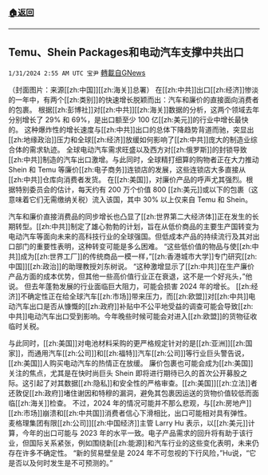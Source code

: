 ###  [:house:返回](README.md)
---


## Temu、Shein Packages和电动汽车支撑中共出口
`1/31/2024 2:55 AM UTC 宝尹` [轉載自GNews](https://gnews.org/articles/2268210)

（封面图片：来源[[zh:中国]][[zh:海关]]总署）
在[[zh:中共]]出口[[zh:经济]]惨淡的一年中，有两个[[zh:类别]]的快速增长脱颖而出：汽车和廉价的直接面向消费者的包裹。
根据[[zh:彭博社]]对[[zh:中共]][[zh:海关]]数据的分析，这两个领域去年分别增长了 29% 和 69%，是出口额至少 100 亿[[zh:美元]]的行业中增长最快的。
这种爆炸性的增长速度与[[zh:中共]]出口的总体下降趋势背道而驰，突显出[[zh:地缘政治]]压力和全球[[zh:经济]]放缓如何影响了[[zh:中共]]庞大的制造业综合体的需求轨迹。
全球电动汽车需求旺盛以及西方对[[zh:俄罗斯]]的封锁导致[[zh:中共]]制造的汽车出口激增。与此同时，全球精打细算的购物者正在大力推动 Shein 和 Temu 等廉价[[zh:电子商务]]连锁店的发展，这些连锁店大多直接从[[zh:中共]]仓库向消费者发货。
在[[zh:美国]]，对廉价产品的呼声尤其强烈。根据特别委员会的估计，每天约有 200 万个价值 800 [[zh:美元]]或以下的包裹（这意味着它们无需缴纳关税）流入该国，其中 30% 以上仅来自 Temu 和 Shein。

汽车和廉价直接消费品的同步增长也凸显了[[zh:世界第二大经济体]]正在发生的长期转型。[[zh:中共]]制定了雄心勃勃的计划，旨在从低价商品的主要生产国转变为电动汽车等面向未来的高科技行业的全球强国。但低成本产品的持续流行及其对出口部门的重要性表明，这种转变可能是多么困难。
“这些低价值的物品与使[[zh:中共]]成为[[zh:世界工厂]]的传统商品一模一样，”[[zh:香港城市大学]]专门研究[[zh:中国]][[zh:政治]]的助理教授刘东树说。
“这种激增显示了[[zh:中共]]在生产廉价产品方面的成本优势，但其他一些高价值行业正在衰退，这不是一个好兆头，”他说。
但去年蓬勃发展的行业面临巨大阻力，可能会损害 2024 年的增长。 
[[zh:经济]]不确定性正在给全球汽车[[zh:市场]]带来压力，而[[zh:欧盟]]对[[zh:中共]]电动汽车出口是否从慷慨的[[zh:政府]]补贴中不公平地受益的调查可能会导致[[zh:中共]]电动汽车出口受到影响。今年晚些时候可能会对进入[[zh:欧盟]]的货物征收临时关税。 

与此同时，[[zh:美国]]对电池材料采购的更严格规定针对的是[[zh:亚洲]][[zh:国家]]，而通用汽车[[zh:公司]]和[[zh:福特]]汽车[[zh:公司]]等行业巨头警告说，[[zh:美国]]人购买电动汽车的热情正在放缓。
廉价包裹也可能会成为[[zh:美国]]关注的焦点，尤其是在快时尚巨头 Shein 即将进行期待已久的首次公开募股之际。这引起了对其数据[[zh:隐私]]和安全性的严格审查。[[zh:美国]][[zh:立法]]者还敦促[[zh:政府]]堵住谢因和特穆的漏洞，避免其包裹因运送的货物价值较低而面临[[zh:海关]]检查。
不过，2024 年的情况可能并不那么悲观，与[[zh:房地产]][[zh:市场]]崩溃和[[zh:中共国]]消费者信心下滑相比，出口可能相对具有弹性。 
麦格理集团有限[[zh:公司]][[zh:中国经济]]主管 Larry Hu 表示，以[[zh:美元]]计算，今年的出口可能与 2023 年的水平一致。电子产品需求的回升将有助于该行业，但国际关系紧张，例如围绕新[[zh:能源]]和汽车行业的这些变化表明，未来仍存在许多不确定性。
“新的贸易壁垒是 2024 年不可忽视的下行风险，”Hu说，“它是否以及何时发生是不可预测的。”
